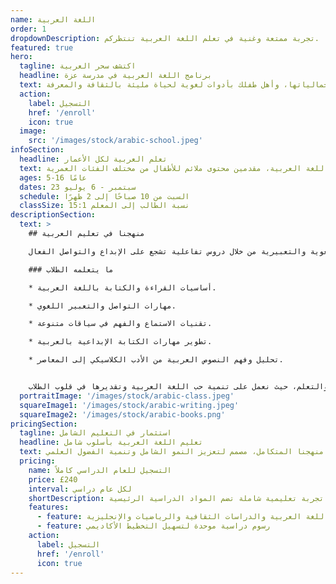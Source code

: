 ```yaml
---
name: اللغة العربية
order: 1
dropdownDescription: تجربة ممتعة وغنية في تعلم اللغة العربية تنتظركم.
featured: true
hero:
  tagline: اكتشف سحر العربية
  headline: برنامج اللغة العربية في مدرسة عزة
  text: انضم إلينا في رحلة اكتشاف اللغة العربية، من أساسياتها إلى جمالياتها، وأهل طفلك بأدوات لغوية لحياة مليئة بالثقافة والمعرفة.
  action:
    label: التسجيل
    href: '/enroll'
    icon: true
  image:
    src: '/images/stock/arabic-school.jpeg'
infoSection:
  headline: تعلم العربية لكل الأعمار
  text: في برنامج عزة، نغوص في أعماق اللغة العربية، مقدمين محتوى ملائم للأطفال من مختلف الفئات العمرية.
  ages: 5-16 عامًا
  dates: 23 سبتمبر - 6 يوليو
  schedule: السبت من 10 صباحًا إلى 2 ظهرًا
  classSize: نسبة الطالب إلى المعلم 15:1
descriptionSection:
  text: >
    ## منهجنا في تعليم العربية

    يتناول منهجنا مختلف جوانب اللغة العربية، من الخط إلى فنون الكلام. نهدف إلى تنمية مهارات الطلاب اللغوية والتعبيرية من خلال دروس تفاعلية تشجع على الإبداع والتواصل الفعال.

    ### ما يتعلمه الطلاب

    * أساسيات القراءة والكتابة باللغة العربية.

    * مهارات التواصل والتعبير اللغوي.

    * تقنيات الاستماع والفهم في سياقات متنوعة.

    * تطوير مهارات الكتابة الإبداعية بالعربية.

    * تحليل وفهم النصوص العربية من الأدب الكلاسيكي إلى المعاصر.


    نسعى في مدرسة عزة لتوفير بيئة تعليمية تحفز على الاستكشاف والتعلم، حيث نعمل على تنمية حب اللغة العربية وتقديرها في قلوب الطلاب.
  portraitImage: '/images/stock/arabic-class.jpeg'
  squareImage1: '/images/stock/arabic-writing.jpeg'
  squareImage2: '/images/stock/arabic-books.png'
pricingSection:
  tagline: استثمار في التعليم الشامل
  headline: تعليم اللغة العربية بأسلوب شامل
  text: اختبر تجربة تعليمية غنية مع منهجنا المتكامل، مصمم لتعزيز النمو الشامل وتنمية الفضول العلمي.
  pricing:
    name: التسجيل للعام الدراسي كاملاً
    price: £240
    interval: لكل عام دراسي
    shortDescription: تجربة تعليمية شاملة تضم المواد الدراسية الرئيسية
    features:
      - feature: منهج شامل يتضمن اللغة العربية والدراسات الثقافية والرياضيات والإنجليزية
      - feature: رسوم دراسية موحدة لتسهيل التخطيط الأكاديمي
    action:
      label: التسجيل
      href: '/enroll'
      icon: true
---
```

